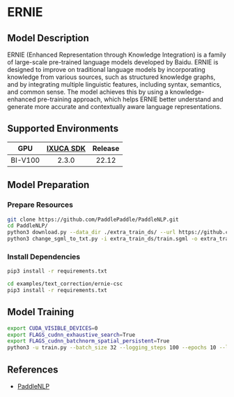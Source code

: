 # ERNIE

## Model Description

ERNIE (Enhanced Representation through Knowledge Integration) is a family of large-scale pre-trained language models
developed by Baidu. ERNIE is designed to improve on traditional language models by incorporating knowledge from various
sources, such as structured knowledge graphs, and by integrating multiple linguistic features, including syntax,
semantics, and common sense. The model achieves this by using a knowledge-enhanced pre-training approach, which helps
ERNIE better understand and generate more accurate and contextually aware language representations.

## Supported Environments

| GPU    | [IXUCA SDK](https://gitee.com/deep-spark/deepspark#%E5%A4%A9%E6%95%B0%E6%99%BA%E7%AE%97%E8%BD%AF%E4%BB%B6%E6%A0%88-ixuca) | Release |
| :----: | :----: | :----: |
| BI-V100 | 2.3.0     |  22.12  |

## Model Preparation

### Prepare Resources

```sh
git clone https://github.com/PaddlePaddle/PaddleNLP.git
cd PaddleNLP/
python3 download.py --data_dir ./extra_train_ds/ --url https://github.com/wdimmy/Automatic-Corpus-Generation/raw/master/corpus/train.sgml
python3 change_sgml_to_txt.py -i extra_train_ds/train.sgml -o extra_train_ds/train.txt
```

### Install Dependencies

```sh
pip3 install -r requirements.txt

cd examples/text_correction/ernie-csc
pip3 install -r requirements.txt
```

## Model Training

```sh
export CUDA_VISIBLE_DEVICES=0
export FLAGS_cudnn_exhaustive_search=True
export FLAGS_cudnn_batchnorm_spatial_persistent=True
python3 -u train.py --batch_size 32 --logging_steps 100 --epochs 10 --learning_rate 5e-5 --model_name_or_path ernie-1.0 --output_dir ./checkpoints/ --extra_train_ds_dir ./extra_train_ds/ --max_seq_length 192
```

## References

- [PaddleNLP](https://github.com/PaddlePaddle/PaddleNLP)
